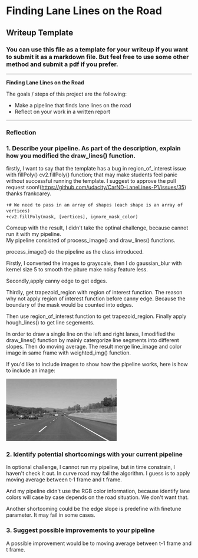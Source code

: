 # **Finding Lane Lines on the Road** 

## Writeup Template

### You can use this file as a template for your writeup if you want to submit it as a markdown file. But feel free to use some other method and submit a pdf if you prefer.

---

**Finding Lane Lines on the Road**

The goals / steps of this project are the following:
* Make a pipeline that finds lane lines on the road
* Reflect on your work in a written report


[//]: # (Image References)

[image1]: ./examples/grayscale.jpg "Grayscale"

---

### Reflection

### 1. Describe your pipeline. As part of the description, explain how you modified the draw_lines() function.

firstly, I want to say that the template has a bug in region_of_interest issue with fillPoly() cv2.fillPoly() function; that may make students feel panic without successful running the template. 
I suggest to approve the pull request soon!(https://github.com/udacity/CarND-LaneLines-P1/issues/35)  thanks frankcarey. 

    +# We need to pass in an array of shapes (each shape is an array of vertices)
    +cv2.fillPoly(mask, [vertices], ignore_mask_color)

Comeup with the result, I didn't take the optinal challenge, because cannot run it with my pipeline.    
My pipeline consisted of process_image() and draw_lines() functions.

process_image() do the pipeline as the class introduced.

Firstly, I converted the images to grayscale, then I do gaussian_blur with kernel size 5 to smooth the piture make 
noisy feature less. 

Secondly,apply canny edge to get edges. 

Thirdly, get trapezoid_region with region of interest function. The reason why not apply region of interest function 
before canny edge. Because the boundary of the mask would be counted into edges.

Then use region_of_interest function to get trapezoid_region. 
Finally apply hough_lines() to get line segements.


In order to draw a single line on the left and right lanes, I modified the draw_lines() function by 
mainly catergorize line segments into different slopes. Then do moving average. 
The result merge line_image and color image in same frame with weighted_img() function.

If you'd like to include images to show how the pipeline works, here is how to include an image: 

![alt text][image1]


### 2. Identify potential shortcomings with your current pipeline

In optional challenge, I cannot run my pipeline, but in time constrain, I haven't check it out.
In curve road may fail the algorithm.
I guess is to apply moving average between t-1 frame and t frame.

And my pipeline didn't use the RGB color information,  because identify lane colors will case by case depends on the road situation. We don't want that. 
  
Another shortcoming could be the edge slope is predefine with finetune parameter. It may fail in some cases.


### 3. Suggest possible improvements to your pipeline

A possible improvement would be to moving average between t-1 frame and t frame.


